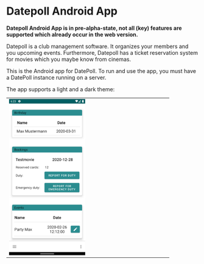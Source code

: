 # Datepoll Android App
**Datepoll Android App is in pre-alpha-state, not all (key) features are supported which already occur in the web version.**

Datepoll is a club management software. It organizes your members and you upcoming events.
Furthermore, Datepoll has a ticket reservation system for movies which you maybe know from cinemas.

This is the Android app for DatePoll. To run and use the app, you must have a DatePoll instance running on a server. 

The app supports a light and a dark theme:

<table>
<tr>
<td><img src="/sc/SC1.png" width="200px" /></td>
<td><img scr="/sc/SC2.png" width="200px" /></td>
</tr>
</table>

